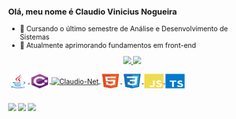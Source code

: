 ### Olá, meu nome é Claudio Vinicius Nogueira

- 🔭 Cursando o último semestre de Análise e Desenvolvimento de Sistemas
- 🌱 Atualmente aprimorando fundamentos em front-end

<div align="center">
  <a href="https://github.com/claudionoggueira">
  <img height="180" src="https://github-readme-stats.vercel.app/api?username=claudionoggueira&show_icons=true&theme=dark&include_all_commits=true&count_private=true"/>
  <img height="180em" src="https://github-readme-stats.vercel.app/api/top-langs/?username=claudionoggueira&layout=compact&langs_count=7&theme=dark"/>
</div>
  
<div style="display: inline_block">
  <br>
  <img align="center" alt="Claudio-Java" height="30" width="40" src="https://raw.githubusercontent.com/devicons/devicon/master/icons/java/java-original.svg">
  <img align="center" alt="Claudio-Csharp" height="30" width="40" src="https://raw.githubusercontent.com/devicons/devicon/master/icons/csharp/csharp-original.svg">
  <img align="center" alt="Claudio-Net" height="30" width="40" src="https://cdn.jsdelivr.net/gh/devicons/devicon/icons/dot-net/dot-net-plain.svg" />
  <img align="center" alt="Claudio-HTML" height="30" width="40" src="https://raw.githubusercontent.com/devicons/devicon/master/icons/html5/html5-original.svg">
  <img align="center" alt="Claudio-CSS" height="30" width="40" src="https://raw.githubusercontent.com/devicons/devicon/master/icons/css3/css3-original.svg">
  <img align="center" alt="Claudio-Js" height="30" width="40" src="https://raw.githubusercontent.com/devicons/devicon/master/icons/javascript/javascript-plain.svg">
  <img align="center" alt="Claudio-Ts" height="30" width="40" src="https://raw.githubusercontent.com/devicons/devicon/master/icons/typescript/typescript-plain.svg">
</div>
  
 ##
  
 <div> 
   <a href = "mailto:cllaudionoggueira@gmail.com"><img src="https://img.shields.io/badge/Gmail-D14836?style=for-the-badge&logo=gmail&logoColor=white" target="_blank"></a>
   <a href="https://www.linkedin.com/in/claudio-vinicius-nogueira-3bb856145/" target="_blank"><img src="https://img.shields.io/badge/-LinkedIn-%230077B5?style=for-the-badge&logo=linkedin&logoColor=white" target="_blank"></a> 
   <a href="https://discord.gg/3xgrTUHr" target="_blank"><img src="https://img.shields.io/badge/Discord-7289DA?style=for-the-badge&logo=discord&logoColor=white" target="_blank">      </a> 
</div>
